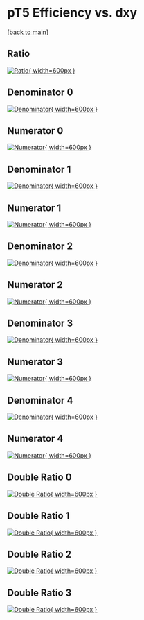 # pT5 Efficiency vs. dxy

[[back to main](./)]



## Ratio

[![Ratio](../mtv/var/pT5_loweta_11_-1_eff_dxy.png){ width=600px }](../mtv/var/pT5_loweta_11_-1_eff_dxy.pdf)

## Denominator 0

[![Denominator](../mtv/den/pT5_loweta_11_-1_eff_dxy_den0.png){ width=600px }](../mtv/den/pT5_loweta_11_-1_eff_dxy_den0.pdf)

## Numerator 0

[![Numerator](../mtv/num/pT5_loweta_11_-1_eff_dxy_num0.png){ width=600px }](../mtv/num/pT5_loweta_11_-1_eff_dxy_num0.pdf)

## Denominator 1

[![Denominator](../mtv/den/pT5_loweta_11_-1_eff_dxy_den1.png){ width=600px }](../mtv/den/pT5_loweta_11_-1_eff_dxy_den1.pdf)

## Numerator 1

[![Numerator](../mtv/num/pT5_loweta_11_-1_eff_dxy_num1.png){ width=600px }](../mtv/num/pT5_loweta_11_-1_eff_dxy_num1.pdf)

## Denominator 2

[![Denominator](../mtv/den/pT5_loweta_11_-1_eff_dxy_den2.png){ width=600px }](../mtv/den/pT5_loweta_11_-1_eff_dxy_den2.pdf)

## Numerator 2

[![Numerator](../mtv/num/pT5_loweta_11_-1_eff_dxy_num2.png){ width=600px }](../mtv/num/pT5_loweta_11_-1_eff_dxy_num2.pdf)

## Denominator 3

[![Denominator](../mtv/den/pT5_loweta_11_-1_eff_dxy_den3.png){ width=600px }](../mtv/den/pT5_loweta_11_-1_eff_dxy_den3.pdf)

## Numerator 3

[![Numerator](../mtv/num/pT5_loweta_11_-1_eff_dxy_num3.png){ width=600px }](../mtv/num/pT5_loweta_11_-1_eff_dxy_num3.pdf)

## Denominator 4

[![Denominator](../mtv/den/pT5_loweta_11_-1_eff_dxy_den4.png){ width=600px }](../mtv/den/pT5_loweta_11_-1_eff_dxy_den4.pdf)

## Numerator 4

[![Numerator](../mtv/num/pT5_loweta_11_-1_eff_dxy_num4.png){ width=600px }](../mtv/num/pT5_loweta_11_-1_eff_dxy_num4.pdf)

## Double Ratio 0

[![Double Ratio](../mtv/ratio/pT5_loweta_11_-1_eff_dxy_ratio0.png){ width=600px }](../mtv/ratio/pT5_loweta_11_-1_eff_dxy_ratio0.pdf)

## Double Ratio 1

[![Double Ratio](../mtv/ratio/pT5_loweta_11_-1_eff_dxy_ratio1.png){ width=600px }](../mtv/ratio/pT5_loweta_11_-1_eff_dxy_ratio1.pdf)

## Double Ratio 2

[![Double Ratio](../mtv/ratio/pT5_loweta_11_-1_eff_dxy_ratio2.png){ width=600px }](../mtv/ratio/pT5_loweta_11_-1_eff_dxy_ratio2.pdf)

## Double Ratio 3

[![Double Ratio](../mtv/ratio/pT5_loweta_11_-1_eff_dxy_ratio3.png){ width=600px }](../mtv/ratio/pT5_loweta_11_-1_eff_dxy_ratio3.pdf)

